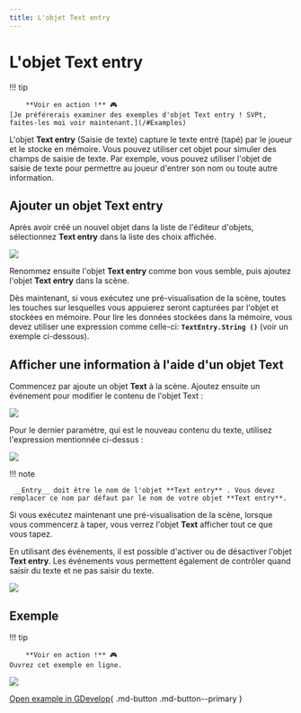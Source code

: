 ```yaml
---
title: L'objet Text entry
---
```

# L'objet Text entry

!!! tip
    
        **Voir en action !** 🎮  
    [Je préférerais examiner des exemples d'objet Text entry ! SVPt, faites-les moi voir maintenant.](/#Examples)
    

L'objet **Text entry** (Saisie de texte) capture le texte entré (tapé) par le joueur et le stocke en mémoire. Vous pouvez utiliser cet objet pour simuler des champs de saisie de texte. Par exemple, vous pouvez utiliser l'objet de saisie de texte pour permettre au joueur d'entrer son nom ou toute autre information.

## Ajouter un objet Text entry

Après avoir créé un nouvel objet dans la liste de l'éditeur d'objets, sélectionnez **Text entry** dans la liste des choix affichée.

![](/gdevelop5/objects/add-text-entry-object.png)

Renommez ensuite l'objet **Text entry** comme bon vous semble, puis ajoutez l'objet **Text entry** dans la scène.

Dès maintenant, si vous exécutez une pré-visualisation de la scène, toutes les touches sur lesquelles vous appuierez seront capturées par l'objet et stockées en mémoire. Pour lire les données stockées dans la mémoire, vous devez utiliser une expression comme celle-ci: **`TextEntry.String ()`** (voir un exemple ci-dessous).

## Afficher une information à l'aide d'un objet Text

Commencez par ajoute un objet **Text** à la scène. Ajoutez ensuite un événement pour modifier le contenu de l'objet Text :

![](/gdevelop5/objects/text-entry-object-display-value.png)

Pour le dernier paramètre, qui est le nouveau contenu du texte, utilisez l'expression mentionnée ci-dessus :

![](/gdevelop5/objects/expression-get-text-entry-value.png)

!!! note

     __Entry__ doit être le nom de l'objet **Text entry** . Vous devez remplacer ce nom par défaut par le nom de votre objet **Text entry**.

Si vous exécutez maintenant une pré-visualisation de la scène, lorsque vous commencerz à taper, vous verrez l'objet **Text** afficher tout ce que vous tapez.

En utilisant des événements, il est possible d'activer ou de désactiver l'objet **Text entry**. Les événements vous permettent également de contrôler quand saisir du texte et ne pas saisir du texte.

![](/gdevelop5/objects/textentryobjectevents.png)

## Exemple 

!!! tip
    
        **Voir en action !** 🎮  
    Ouvrez cet exemple en ligne.

![](/gdevelop5/objects/textexample.png)

[Open example in GDevelop](https://editor.gdevelop.io/?project=example://text-entry-object){ .md-button .md-button--primary }
